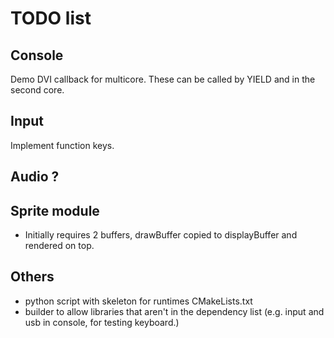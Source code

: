 # TODO list

## Console
Demo DVI callback for multicore. These can be called by YIELD and in the second core.

## Input
Implement function keys.

## Audio ?

## Sprite module
- Initially requires 2 buffers, drawBuffer copied to displayBuffer and rendered on top.

## Others
- python script with skeleton for runtimes CMakeLists.txt
- builder to allow libraries that aren't in the dependency list (e.g. input and usb in console, for testing keyboard.)
